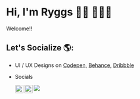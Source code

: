 # Hi, I'm Ryggs 👋🏾 👨🏿‍💻

Welcome!!
## Let's Socialize 🌎:
- UI / UX Designs on <a href="https://codepen.io/ryggs"> Codepen</a>, <a href="https://www.behance.net/joshuamurigi">Behance</a>, <a href="https://dribbble.com/Ryggs"> Dribbble</a> 
- Socials  

     <a href="https://twitter.com/josh_ryggs">
    <img align="left" alt="Josh Ryggs| Twitter" width="22px" src="https://cdn.jsdelivr.net/npm/simple-icons@v3/icons/twitter.svg" />
</a>
<a href="https://www.linkedin.com/in/software-engineer-joshua-murigi/">
  <img align="left" alt="Linkedin" width="22px" src="https://cdn.jsdelivr.net/npm/simple-icons@v3/icons/linkedin.svg" />
</a>



![](https://visitor-badge.glitch.me/badge?page_id=8bithemant.8bithemant)
